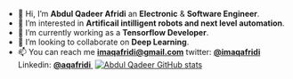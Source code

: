 - 👋 Hi, I’m **Abdul Qadeer Afridi** an **Electronic** & **Software Engineer**.
- 👀 I’m interested in **Artificail intilligent robots and next level automation**.
- 🌱 I’m currently working as a **Tensorflow Developer**.
- 💞️ I’m looking to collaborate on **Deep Learning**.
- 📫 You can reach me **imaqafridi@gmail.com** twitter: <a href="https://twitter.com/imaqafridi"> **@imaqafridi** </a> Linkedin: <a href="https://www.linkedin.com/in/aqafridi/"> **@aqafridi** </a>
![]()
[![Abdul Qadeer GitHub stats](https://github-readme-stats.vercel.app/api?username=aqafridi&show_icons=true&hide=prs&theme=radical)](https://github.com/anuraghazra/github-readme-stats)
<!---
aqafridi/aqafridi is a ✨ special ✨ repository because its `README.md` (this file) appears on your GitHub profile.
You can click the Preview link to take a look at your changes.
--->
